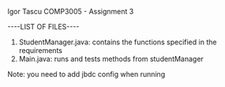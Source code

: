 Igor Tascu
COMP3005 - Assignment 3

----LIST OF FILES----
1. StudentManager.java: contains the functions specified in the requirements
2. Main.java: runs and tests methods from studentManager

Note: you need to add jbdc config when running

